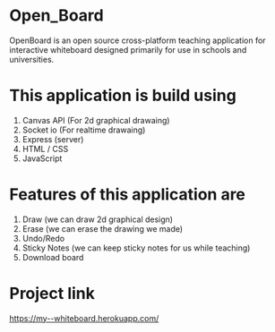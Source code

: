 # Open_Board
OpenBoard is an open source cross-platform teaching application for interactive whiteboard designed primarily for use in schools and universities.

# This application is build using 
1. Canvas API (For 2d graphical drawaing)
2. Socket io (For realtime drawaing)
3. Express (server)
4. HTML / CSS
5. JavaScript

# Features of this application are
1. Draw (we can draw 2d graphical design)
2. Erase (we can erase the drawing we made)
3. Undo/Redo
4. Sticky Notes (we can keep sticky notes for us while teaching)
5. Download board

# Project link
https://my--whiteboard.herokuapp.com/
